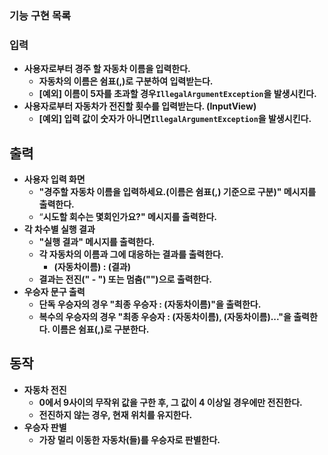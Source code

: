### **기능 구현 목록**

### 입력

- **사용자로부터 경주 할 자동차 이름을 입력한다.**
    - **자동차의 이름은 쉼표(,)로 구분하여 입력받는다.**
    - **[예외] 이름이 5자를 초과할 경우`IllegalArgumentException`을 발생시킨다.**
- **사용자로부터 자동차가 전진할 횟수를 입력받는다. (InputView)**
    - **[예외] 입력 값이 숫자가 아니면`IllegalArgumentException`을 발생시킨다.**

## 출력

- **사용자 입력 화면**
    - **"경주할 자동차 이름을 입력하세요.(이름은 쉼표(,) 기준으로 구분)" 메시지를 출력한다.**
    - “**시도할 회수는 몇회인가요?" 메시지를 출력한다.**
- **각 차수별 실행 결과**
    - **"실행 결과" 메시지를 출력한다.**
    - **각 자동차의 이름과 그에 대응하는 결과를 출력한다.**
        - **(자동차이름) : (결과)**
    - **결과는 전진(" - ") 또는 멈춤("")으로 출력한다.**
- **우승자 문구 출력**
    - **단독 우승자의 경우 "최종 우승자 : (자동차이름)"을 출력한다.**
    - **복수의 우승자의 경우 "최종 우승자 : (자동차이름), (자동차이름)..."을 출력한다.
      이름은 쉼표(,)로 구분한다.**

## 동작

- **자동차 전진**
    - **0에서 9사이의 무작위 값을 구한 후, 그 값이 4 이상일 경우에만 전진한다.**
    - **전진하지 않는 경우, 현재 위치를 유지한다.**
- **우승자 판별**
    - **가장 멀리 이동한 자동차(들)를 우승자로 판별한다.**

